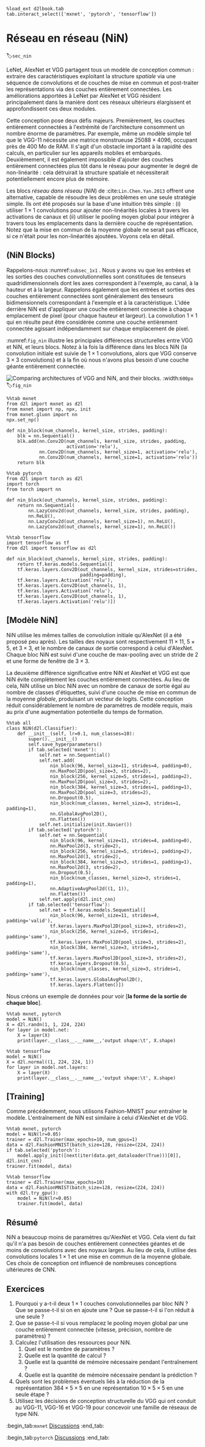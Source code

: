 ```{.python .input}
%load_ext d2lbook.tab
tab.interact_select(['mxnet', 'pytorch', 'tensorflow'])
```

# Réseau en réseau (NiN)
:label:`sec_nin` 

 LeNet, AlexNet et VGG partagent tous un modèle de conception commun :
extraire des caractéristiques exploitant la structure *spatiale*
via une séquence de convolutions et de couches de mise en commun
et post-traiter les représentations via des couches entièrement connectées.
Les améliorations apportées à LeNet par AlexNet et VGG résident principalement
dans la manière dont ces réseaux ultérieurs élargissent et approfondissent ces deux modules.

Cette conception pose deux défis majeurs. 
Premièrement, les couches entièrement connectées à l'extrémité
de l'architecture consomment un nombre énorme de paramètres. Par exemple, même un modèle simple
tel que le VGG-11 nécessite une matrice monstrueuse $25088 \times 4096$, occupant près de
400 Mo de RAM. Il s'agit d'un obstacle important à la rapidité des calculs, en particulier sur
les appareils mobiles et embarqués. Deuxièmement, il est également impossible d'ajouter des couches entièrement connectées
plus tôt dans le réseau pour augmenter le degré de non-linéarité : cela détruirait la structure spatiale
et nécessiterait potentiellement encore plus de mémoire.

Les blocs *réseau dans réseau* (*NiN*) de :cite:`Lin.Chen.Yan.2013` offrent une alternative,
capable de résoudre les deux problèmes en une seule stratégie simple.
Ils ont été proposés sur la base d'une intuition très simple : (i) utiliser $1 \times 1$ convolutions pour ajouter
non-linéarités locales à travers les activations de canaux et (ii) utiliser le pooling moyen global pour intégrer
à travers tous les emplacements dans la dernière couche de représentation. Notez que la mise en commun de la moyenne globale ne serait pas
efficace, si ce n'était pour les non-linéarités ajoutées. Voyons cela en détail.


## (**NiN Blocks**)

Rappelons-nous :numref:`subsec_1x1` . Nous y avons vu que les entrées et les sorties des couches convolutionnelles
sont constituées de tenseurs quadridimensionnels dont les axes
correspondent à l'exemple, au canal, à la hauteur et à la largeur.
Rappelons également que les entrées et sorties des couches entièrement connectées
sont généralement des tenseurs bidimensionnels correspondant à l'exemple et à la caractéristique.
L'idée derrière NiN est d'appliquer une couche entièrement connectée
à chaque emplacement de pixel (pour chaque hauteur et largeur).
La convolution $1 \times 1$ qui en résulte peut être considérée comme
une couche entièrement connectée agissant indépendamment sur chaque emplacement de pixel.

:numref:`fig_nin` illustre les principales différences structurelles
entre VGG et NiN, et leurs blocs.
Notez à la fois la différence dans les blocs NiN (la convolution initiale est suivie de $1 \times 1$ convolutions, alors que VGG conserve $3 \times 3$ convolutions) et à la fin où nous n'avons plus besoin d'une couche géante entièrement connectée.

![Comparing architectures of VGG and NiN, and their blocks.](../img/nin.svg)
:width:`600px`
:label:`fig_nin`

```{.python .input}
%%tab mxnet
from d2l import mxnet as d2l
from mxnet import np, npx, init
from mxnet.gluon import nn
npx.set_np()

def nin_block(num_channels, kernel_size, strides, padding):
    blk = nn.Sequential()
    blk.add(nn.Conv2D(num_channels, kernel_size, strides, padding,
                      activation='relu'),
            nn.Conv2D(num_channels, kernel_size=1, activation='relu'),
            nn.Conv2D(num_channels, kernel_size=1, activation='relu'))
    return blk
```

```{.python .input}
%%tab pytorch
from d2l import torch as d2l
import torch
from torch import nn

def nin_block(out_channels, kernel_size, strides, padding):
    return nn.Sequential(
        nn.LazyConv2d(out_channels, kernel_size, strides, padding),
        nn.ReLU(),
        nn.LazyConv2d(out_channels, kernel_size=1), nn.ReLU(),
        nn.LazyConv2d(out_channels, kernel_size=1), nn.ReLU())
```

```{.python .input}
%%tab tensorflow
import tensorflow as tf
from d2l import tensorflow as d2l

def nin_block(out_channels, kernel_size, strides, padding):
    return tf.keras.models.Sequential([
    tf.keras.layers.Conv2D(out_channels, kernel_size, strides=strides,
                           padding=padding),
    tf.keras.layers.Activation('relu'),
    tf.keras.layers.Conv2D(out_channels, 1),
    tf.keras.layers.Activation('relu'),
    tf.keras.layers.Conv2D(out_channels, 1),
    tf.keras.layers.Activation('relu')])
```

## [**Modèle NiN**]

NiN utilise les mêmes tailles de convolution initiale qu'AlexNet (il a été proposé peu après).
Les tailles des noyaux sont respectivement $11\times 11$, $5\times 5$, et $3\times 3$,
et le nombre de canaux de sortie correspond à celui d'AlexNet. Chaque bloc NiN est suivi d'une couche de max-pooling
avec un stride de 2 et une forme de fenêtre de $3\times 3$.

La deuxième différence significative entre NiN et AlexNet et VGG
est que NiN évite complètement les couches entièrement connectées.
Au lieu de cela, NiN utilise un bloc NiN avec un nombre de canaux de sortie égal au nombre de classes d'étiquettes, suivi d'une couche de mise en commun de la moyenne *globale*,
produisant un vecteur de logits.
Cette conception réduit considérablement le nombre de paramètres de modèle requis, mais au prix d'une augmentation potentielle du temps de formation.

```{.python .input}
%%tab all
class NiN(d2l.Classifier):
    def __init__(self, lr=0.1, num_classes=10):
        super().__init__()
        self.save_hyperparameters()
        if tab.selected('mxnet'):
            self.net = nn.Sequential()
            self.net.add(
                nin_block(96, kernel_size=11, strides=4, padding=0),
                nn.MaxPool2D(pool_size=3, strides=2),
                nin_block(256, kernel_size=5, strides=1, padding=2),
                nn.MaxPool2D(pool_size=3, strides=2),
                nin_block(384, kernel_size=3, strides=1, padding=1),
                nn.MaxPool2D(pool_size=3, strides=2),
                nn.Dropout(0.5),
                nin_block(num_classes, kernel_size=3, strides=1, padding=1),
                nn.GlobalAvgPool2D(),
                nn.Flatten())
            self.net.initialize(init.Xavier())
        if tab.selected('pytorch'):
            self.net = nn.Sequential(
                nin_block(96, kernel_size=11, strides=4, padding=0),
                nn.MaxPool2d(3, stride=2),
                nin_block(256, kernel_size=5, strides=1, padding=2),
                nn.MaxPool2d(3, stride=2),
                nin_block(384, kernel_size=3, strides=1, padding=1),
                nn.MaxPool2d(3, stride=2),
                nn.Dropout(0.5),
                nin_block(num_classes, kernel_size=3, strides=1, padding=1),
                nn.AdaptiveAvgPool2d((1, 1)),
                nn.Flatten())
            self.net.apply(d2l.init_cnn)
        if tab.selected('tensorflow'):
            self.net = tf.keras.models.Sequential([
                nin_block(96, kernel_size=11, strides=4, padding='valid'),
                tf.keras.layers.MaxPool2D(pool_size=3, strides=2),
                nin_block(256, kernel_size=5, strides=1, padding='same'),
                tf.keras.layers.MaxPool2D(pool_size=3, strides=2),
                nin_block(384, kernel_size=3, strides=1, padding='same'),
                tf.keras.layers.MaxPool2D(pool_size=3, strides=2),
                tf.keras.layers.Dropout(0.5),
                nin_block(num_classes, kernel_size=3, strides=1, padding='same'),
                tf.keras.layers.GlobalAvgPool2D(),
                tf.keras.layers.Flatten()])
```

Nous créons un exemple de données pour voir [**la forme de la sortie de chaque bloc**].

```{.python .input}
%%tab mxnet, pytorch
model = NiN()
X = d2l.randn(1, 1, 224, 224)
for layer in model.net:
    X = layer(X)
    print(layer.__class__.__name__,'output shape:\t', X.shape)
```

```{.python .input}
%%tab tensorflow
model = NiN()
X = d2l.normal((1, 224, 224, 1))
for layer in model.net.layers:
    X = layer(X)
    print(layer.__class__.__name__,'output shape:\t', X.shape)
```

## [**Training**]

Comme précédemment, nous utilisons Fashion-MNIST pour entraîner le modèle.
L'entraînement de NiN est similaire à celui d'AlexNet et de VGG.

```{.python .input}
%%tab mxnet, pytorch
model = NiN(lr=0.05)
trainer = d2l.Trainer(max_epochs=10, num_gpus=1)
data = d2l.FashionMNIST(batch_size=128, resize=(224, 224))
if tab.selected('pytorch'):
    model.apply_init([next(iter(data.get_dataloader(True)))[0]], d2l.init_cnn)
trainer.fit(model, data)
```

```{.python .input}
%%tab tensorflow
trainer = d2l.Trainer(max_epochs=10)
data = d2l.FashionMNIST(batch_size=128, resize=(224, 224))
with d2l.try_gpu():
    model = NiN(lr=0.05)
    trainer.fit(model, data)
```

## Résumé

NiN a beaucoup moins de paramètres qu'AlexNet et VGG. Cela vient du fait qu'il n'a pas besoin de couches entièrement connectées géantes et de moins de convolutions avec des noyaux larges. Au lieu de cela, il utilise des convolutions locales $1 \times 1$ et une mise en commun de la moyenne globale. Ces choix de conception ont influencé de nombreuses conceptions ultérieures de CNN.

## Exercices

1. Pourquoi y a-t-il deux $1\times 1$ couches convolutionnelles par bloc NiN ? Que se passe-t-il si on en ajoute une ? Que se passe-t-il si l'on réduit à une seule ?
1. Que se passe-t-il si vous remplacez le pooling moyen global par une couche entièrement connectée (vitesse, précision, nombre de paramètres) ?
1. Calculez l'utilisation des ressources pour NiN.
   1. Quel est le nombre de paramètres ?
   1. Quelle est la quantité de calcul ?
   1. Quelle est la quantité de mémoire nécessaire pendant l'entraînement ?
   1. Quelle est la quantité de mémoire nécessaire pendant la prédiction ?
1. Quels sont les problèmes éventuels liés à la réduction de la représentation $384 \times 5 \times 5$ en une représentation $10 \times 5 \times 5$ en une seule étape ?
1. Utilisez les décisions de conception structurelle du VGG qui ont conduit au VGG-11, VGG-16 et VGG-19 pour concevoir une famille de réseaux de type NiN.

:begin_tab:`mxnet`
[Discussions](https://discuss.d2l.ai/t/79)
:end_tab:

:begin_tab:`pytorch`
[Discussions](https://discuss.d2l.ai/t/80)
:end_tab:
